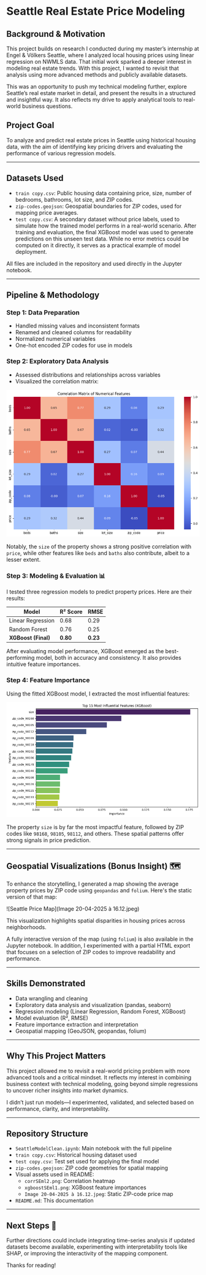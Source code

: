 # Seattle Real Estate Price Modeling

## Background & Motivation

This project builds on research I conducted during my master’s internship at Engel & Völkers Seattle, where I analyzed local housing prices using linear regression on NWMLS data. That initial work sparked a deeper interest in modeling real estate trends. With this project, I wanted to revisit that analysis using more advanced methods and publicly available datasets.

This was an opportunity to push my technical modeling further, explore Seattle’s real estate market in detail, and present the results in a structured and insightful way. It also reflects my drive to apply analytical tools to real-world business questions.

## Project Goal

To analyze and predict real estate prices in Seattle using historical housing data, with the aim of identifying key pricing drivers and evaluating the performance of various regression models.

---

## Datasets Used

- `train copy.csv`: Public housing data containing price, size, number of bedrooms, bathrooms, lot size, and ZIP codes.
- `zip-codes.geojson`: Geospatial boundaries for ZIP codes, used for mapping price averages.
- `test copy.csv`: A secondary dataset without price labels, used to simulate how the trained model performs in a real-world scenario. After training and evaluation, the final XGBoost model was used to generate predictions on this unseen test data. While no error metrics could be computed on it directly, it serves as a practical example of model deployment.

All files are included in the repository and used directly in the Jupyter notebook.

---

## Pipeline & Methodology

### Step 1: Data Preparation
- Handled missing values and inconsistent formats
- Renamed and cleaned columns for readability
- Normalized numerical variables
- One-hot encoded ZIP codes for use in models

### Step 2: Exploratory Data Analysis
- Assessed distributions and relationships across variables
- Visualized the correlation matrix:

![Correlation Matrix](corrSEml2.png)

Notably, the `size` of the property shows a strong positive correlation with `price`, while other features like `beds` and `baths` also contribute, albeit to a lesser extent.

### Step 3: Modeling & Evaluation 📊

I tested three regression models to predict property prices. Here are their results:

| Model           | R² Score | RMSE |
|----------------|----------|------|
| Linear Regression | 0.68     | 0.29 |
| Random Forest     | 0.76     | 0.25 |
| **XGBoost (Final)**   | **0.80** | **0.23** |

After evaluating model performance, XGBoost emerged as the best-performing model, both in accuracy and consistency. It also provides intuitive feature importances.

### Step 4: Feature Importance

Using the fitted XGBoost model, I extracted the most influential features:

![XGBoost Importance](xgboostSEml1.png)

The property `size` is by far the most impactful feature, followed by ZIP codes like `98168`, `98105`, `98112`, and others. These spatial patterns offer strong signals in price prediction.

---

## Geospatial Visualizations (Bonus Insight) 🗺️

To enhance the storytelling, I generated a map showing the average property prices by ZIP code using `geopandas` and `folium`. Here's the static version of that map:

![Seattle Price Map](Image 20-04-2025 à 16.12.jpeg)

This visualization highlights spatial disparities in housing prices across neighborhoods.

A fully interactive version of the map (using `folium`) is also available in the Jupyter notebook. In addition, I experimented with a partial HTML export that focuses on a selection of ZIP codes to improve readability and performance.

---

## Skills Demonstrated

- Data wrangling and cleaning
- Exploratory data analysis and visualization (pandas, seaborn)
- Regression modeling (Linear Regression, Random Forest, XGBoost)
- Model evaluation (R², RMSE)
- Feature importance extraction and interpretation
- Geospatial mapping (GeoJSON, geopandas, folium)

---

## Why This Project Matters

This project allowed me to revisit a real-world pricing problem with more advanced tools and a critical mindset. It reflects my interest in combining business context with technical modeling, going beyond simple regressions to uncover richer insights into market dynamics.

I didn’t just run models—I experimented, validated, and selected based on performance, clarity, and interpretability.

---

## Repository Structure

- `SeattleModelClean.ipynb`: Main notebook with the full pipeline
- `train copy.csv`: Historical housing dataset used
- `test copy.csv`: Test set used for applying the final model
- `zip-codes.geojson`: ZIP code geometries for spatial mapping
- Visual assets used in README:
  - `corrSEml2.png`: Correlation heatmap
  - `xgboostSEml1.png`: XGBoost feature importances
  - `Image 20-04-2025 à 16.12.jpeg`: Static ZIP-code price map
- `README.md`: This documentation

---

## Next Steps 🚀

Further directions could include integrating time-series analysis if updated datasets become available, experimenting with interpretability tools like SHAP, or improving the interactivity of the mapping component.

Thanks for reading!

